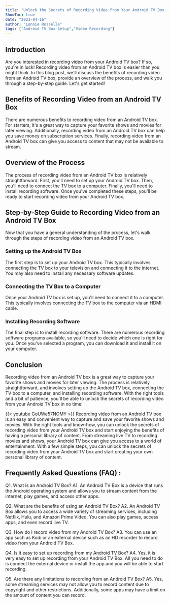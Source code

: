 ```yaml
---
title: "Unlock the Secrets of Recording Video from Your Android TV Box - You Won't Believe How Easy It Is!"
ShowToc: true 
date: "2023-04-16"
author: "Lonnie Rosselle" 
tags: ["Android TV Box Setup","Video Recording"]
---
```

## Introduction

Are you interested in recording video from your Android TV box? If so, you're in luck! Recording video from an Android TV box is easier than you might think. In this blog post, we'll discuss the benefits of recording video from an Android TV box, provide an overview of the process, and walk you through a step-by-step guide. Let's get started!

## Benefits of Recording Video from an Android TV Box

There are numerous benefits to recording video from an Android TV box. For starters, it's a great way to capture your favorite shows and movies for later viewing. Additionally, recording video from an Android TV box can help you save money on subscription services. Finally, recording video from an Android TV box can give you access to content that may not be available to stream.

## Overview of the Process

The process of recording video from an Android TV box is relatively straightforward. First, you'll need to set up your Android TV box. Then, you'll need to connect the TV box to a computer. Finally, you'll need to install recording software. Once you've completed these steps, you'll be ready to start recording video from your Android TV box.

## Step-by-Step Guide to Recording Video from an Android TV Box

Now that you have a general understanding of the process, let's walk through the steps of recording video from an Android TV box.

### Setting up the Android TV Box

The first step is to set up your Android TV box. This typically involves connecting the TV box to your television and connecting it to the internet. You may also need to install any necessary software updates.

### Connecting the TV Box to a Computer

Once your Android TV box is set up, you'll need to connect it to a computer. This typically involves connecting the TV box to the computer via an HDMI cable.

### Installing Recording Software

The final step is to install recording software. There are numerous recording software programs available, so you'll need to decide which one is right for you. Once you've selected a program, you can download it and install it on your computer.

## Conclusion

Recording video from an Android TV box is a great way to capture your favorite shows and movies for later viewing. The process is relatively straightforward, and involves setting up the Android TV box, connecting the TV box to a computer, and installing recording software. With the right tools and a bit of patience, you'll be able to unlock the secrets of recording video from your Android TV box in no time!

{{< youtube GoUWe57NOMY >}} 
Recording video from an Android TV box is an easy and convenient way to capture and save your favorite shows and movies. With the right tools and know-how, you can unlock the secrets of recording video from your Android TV box and start enjoying the benefits of having a personal library of content. From streaming live TV to recording movies and shows, your Android TV box can give you access to a world of entertainment. With a few simple steps, you can unlock the secrets of recording video from your Android TV box and start creating your own personal library of content.

## Frequently Asked Questions (FAQ) :
Q1. What is an Android TV Box? 
A1. An Android TV Box is a device that runs the Android operating system and allows you to stream content from the internet, play games, and access other apps.

Q2. What are the benefits of using an Android TV Box? 
A2. An Android TV Box allows you to access a wide variety of streaming services, including Netflix, Hulu, and Amazon Prime Video. You can also play games, access apps, and even record live TV.

Q3. How do I record video from my Android TV Box? 
A3. You can use an app such as Kodi or an external device such as an HD recorder to record video from your Android TV Box.

Q4. Is it easy to set up recording from my Android TV Box? 
A4. Yes, it is very easy to set up recording from your Android TV Box. All you need to do is connect the external device or install the app and you will be able to start recording.

Q5. Are there any limitations to recording from an Android TV Box? 
A5. Yes, some streaming services may not allow you to record content due to copyright and other restrictions. Additionally, some apps may have a limit on the amount of content you can record.


